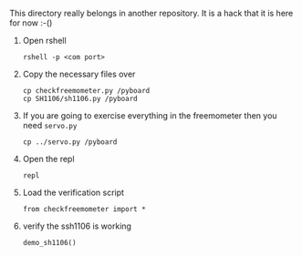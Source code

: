 
This directory really belongs in another repository.  It is a hack that it is here for now :-()

1. Open rshell 
    ```
    rshell -p <com port>
    ```
1. Copy the necessary files over
    ```
    cp checkfreemometer.py /pyboard
    cp SH1106/sh1106.py /pyboard
    ```
1. If you are going to exercise everything in the freemometer then you need `servo.py`
    ```
    cp ../servo.py /pyboard
    ```
1. Open the repl
    ```
    repl
    ```
1. Load the verification script
    ```
    from checkfreemometer import *
    ```
1. verify the ssh1106 is working
    ```
    demo_sh1106()
    ```